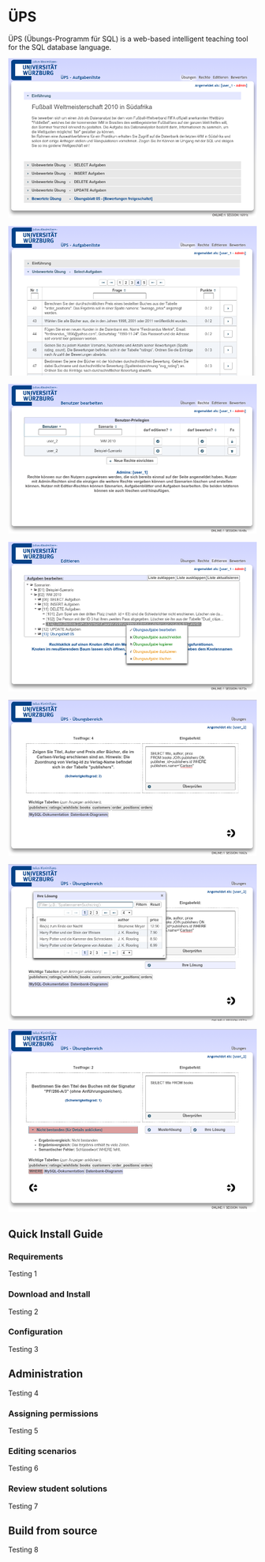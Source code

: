# ÜPS
ÜPS (Übungs-Programm für SQL) is a web-based intelligent teaching tool for the SQL database language.

![alt tag](res/screenshots/ueps_01.png)

![alt tag](res/screenshots/ueps_02.png)

![alt tag](res/screenshots/ueps_03.png)

![alt tag](res/screenshots/ueps_04.png)

![alt tag](res/screenshots/ueps_05.png)

![alt tag](res/screenshots/ueps_06.png)

![alt tag](res/screenshots/ueps_07.png)

## Quick Install Guide

### Requirements
Testing 1

### Download and Install
Testing 2

### Configuration
Testing 3

## Administration
Testing 4

### Assigning permissions
Testing 5

### Editing scenarios
Testing 6

### Review student solutions
Testing 7

## Build from source
Testing 8
